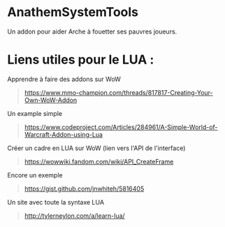 # AnathemSystemTools
Un addon pour aider Arche à fouetter ses pauvres joueurs.


# Liens utiles pour le LUA :

Apprendre à faire des addons sur WoW
> https://www.mmo-champion.com/threads/817817-Creating-Your-Own-WoW-Addon

Un example simple
> https://www.codeproject.com/Articles/284961/A-Simple-World-of-Warcraft-Addon-using-Lua

Créer un cadre en LUA sur WoW (lien vers l'API de l'interface)
> https://wowwiki.fandom.com/wiki/API_CreateFrame

Encore un exemple
> https://gist.github.com/jnwhiteh/5816405

Un site avec toute la syntaxe LUA
> http://tylerneylon.com/a/learn-lua/
